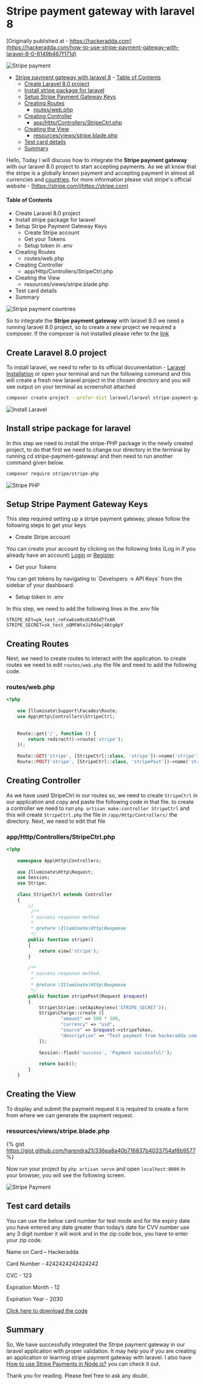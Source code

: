 # Stripe payment gateway with laravel 8

[Originally published at - https://hackeradda.com](https://hackeradda.com/how-to-use-stripe-payment-gateway-with-laravel-8-0-6149b467f171d)

![Stripe payment](https://hackeradda.com/uploads/2021/09/hackeradda.com-6149b5d3db323.jpg)

- [Stripe payment gateway with laravel 8](#stripe-payment-gateway-with-laravel-8)
      - [Table of Contents](#table-of-contents)
  - [Create Laravel 8.0 project](#create-laravel-80-project)
  - [Install stripe package for laravel](#install-stripe-package-for-laravel)
  - [Setup Stripe Payment Gateway Keys](#setup-stripe-payment-gateway-keys)
  - [Creating Routes](#creating-routes)
    - [routes/web.php](#routeswebphp)
  - [Creating Controller](#creating-controller)
    - [app/Http/Controllers/StripeCtrl.php](#apphttpcontrollersstripectrlphp)
  - [Creating the View](#creating-the-view)
    - [resources/views/stripe.blade.php](#resourcesviewsstripebladephp)
  - [Test card details](#test-card-details)
  - [Summary](#summary)

Hello, Today I will discuss how to integrate the **Stripe payment gateway** with our laravel 8.0 project to start accepting payments. As we all know that the stripe is a globally known payment and accepting payment in almost all currencies and [countries](https://stripe.com/global). for more information please visit stripe's official website - [https://stripe.com](https://stripe.com)

#### Table of Contents

*   Create Laravel 8.0 project
*   Install stripe package for laravel
*   Setup Stripe Payment Gateway Keys
    *   Create Stripe account
    *   Get your Tokens
    *   Setup token in .env
*   Creating Routes
    *   routes/web.php
*   Creating Controller
    *   app/Http/Controllers/StripeCtrl.php
*   Creating the View
    *   resources/views/stripe.blade.php
*   Test card details
*   Summary

![Stripe payment countries](https://hackeradda.com/uploads/2021/09/hackeradda.com-61499686c0812.png)

So to integrate the **Stripe payment gateway** with laravel 8.0 we need a running laravel 8.0 project, so to create a new project we required a composer. If the composer is not installed please refer to the [link](https://getcomposer.org/download/ "Get Composer")

Create Laravel 8.0 project
--------------------------

To install laravel, we need to refer to its official documentation - [Laravel Installation](https://laravel.com/docs/8.x/installation "Laravel Installation")  or open your terminal and run the following command and this will create a fresh new laravel project in the chosen directory and you will see output on your terminal as screenshot attached

```bash
composer create-project --prefer-dist laravel/laravel stripe-payment-gateway "8.*"
```

![Install Laravel](https://hackeradda.com/uploads/2021/09/hackeradda.com-61499ae6ae911.png)

Install stripe package for laravel
----------------------------------

In this step we need to install the stripe-PHP package in the newly created project, to do that first we need to change our directory in the terminal by running cd stripe-payment-gateway/ and then need to run another command given below.

```bash
composer require stripe/stripe-php
```
![Stripe PHP](https://hackeradda.com/uploads/2021/09/hackeradda.com-61499c5a044a8.png)

Setup Stripe Payment Gateway Keys
---------------------------------

This step required setting up a stripe payment gateway, please follow the following steps to get your keys

* Create Stripe account
    

You can create your account by clicking on the following links (Log in if you already have an account) [Login](https://dashboard.stripe.com/login) or [Register](https://dashboard.stripe.com/register).

* Get your Tokens
    

You can get tokens by navigating to \`Developers -> API Keys\` from the sidebar of your dashboard.

* Setup token in .env
    

In this step, we need to add the following lines in the .env file 

```
STRIPE_KEY=pk_test_reFxwbsm9cdCKASdTfxAR
STRIPE_SECRET=sk_test_oQMFWteJiPd4wj4AtgApY
```
Creating Routes
---------------

Next, we need to create routes to interact with the application. to create routes we need to edit `routes/web.php` the file and need to add the following code.

### routes/web.php

```php
<?php
    
    use Illuminate\Support\Facades\Route;
    use App\Http\Controllers\StripeCtrl;
    
    
    Route::get('/', function () {
        return redirect()->route('stripe');
    });
    
    Route::GET('stripe', [StripeCtrl::class, 'stripe'])->name('stripe');
    Route::POST('stripe', [StripeCtrl::class, 'stripePost'])->name('stripe.post');
```

Creating Controller
-------------------

As we have used StripeCtrl in our routes so, we need to create `StripeCtrl` in our application and copy and paste the following code in that file. to create a controller we need to run `php artisan make:controller StripeCtrl` and this will create `StripeCtrl.php` the file in `/app/Http/Controllers/` the directory. Next, we need to edit that file

### app/Http/Controllers/StripeCtrl.php

```php
<?php
    
    namespace App\Http\Controllers;
    
    use Illuminate\Http\Request;
    use Session;
    use Stripe;
    
    class StripeCtrl extends Controller
    {
        //
         /**
         * success response method.
         *
         * @return \Illuminate\Http\Response
         */
        public function stripe()
        {
            return view('stripe');
        }
      
        /**
         * success response method.
         *
         * @return \Illuminate\Http\Response
         */
        public function stripePost(Request $request)
        {
            Stripe\Stripe::setApiKey(env('STRIPE_SECRET'));
            Stripe\Charge::create ([
                    "amount" => 500 * 100,
                    "currency" => "usd",
                    "source" => $request->stripeToken,
                    "description" => "Test payment from hackeradda.com." 
            ]);
      
            Session::flash('success', 'Payment successful!');
              
            return back();
        }
    }
```    

Creating the View
-----------------

To display and submit the payment request it is required to create a form from where we can generate the payment request.

### resources/views/stripe.blade.php

{% gist https://gist.github.com/harendra21/336ea8a40b716837b4033754af6b9577 %}

Now run your project by `php artisan serve` and open `localhost:8000` in your browser, you will see the following screen.

![Stripe Payment](https://hackeradda.com/uploads/2021/09/hackeradda.com-6149b0ee450f1.png)

Test card details
-----------------

You can use the below card number for test mode and for the expiry date you have entered any date greater than today’s date for CVV number use any 3 digit number it will work and in the zip code box, you have to enter your zip code.

Name on Card – Hackeradda

Card Number - 4242424242424242

CVC - 123

Expiration Month - 12

Expiration Year - 2030

[Click here to download the code](https://mega.nz/file/S3oGnbaZ#zJH92GcVVoF3OZpDdMxwHwXfitsaDk3cN07UbMIqbXE "Click here to download the code")

Summary
-------

So, We have successfully integrated the Stripe payment gateway in our laravel application with proper validation. It may help you if you are creating an application or learning stripe payment gateway with laravel. I also have [How to use Stripe Payments in Node.js?](https://hackeradda.com/how-to-use-stripe-payments-in-node-js-using-express) you can check it out.

Thank you for reading. Please feel free to ask any doubt.
